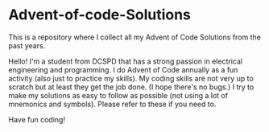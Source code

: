 # Advent-of-code-Solutions
This is a repository where I collect all my Advent of Code Solutions from the past years.

Hello! I'm a student from DCSPD that has a strong passion in electrical engineering and programming. I do Advent of Code annually as a fun activity (also just to practice my skills). My coding skills are not very up to scratch but at least they get the job done. (I hope there's no bugs.) I try to make my solutions as easy to follow as possible (not using a lot of mnemonics and symbols). Please refer to these if you need to.

Have fun coding!
